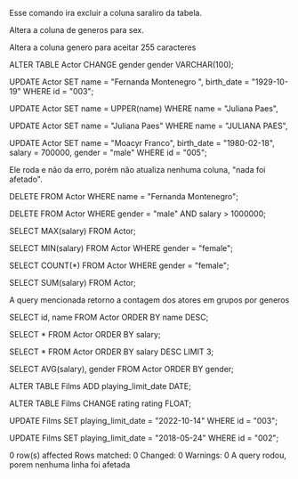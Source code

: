 <!-- 1 a) -->

Esse comando ira excluir a coluna saraliro da tabela.

<!-- 1 b) -->

Altera a coluna de generos para sex.

<!-- 1 c)  -->

Altera a coluna genero para aceitar 255 caracteres

<!-- 1 d) -->

ALTER TABLE Actor CHANGE gender gender VARCHAR(100);

<!-- 2 a) -->

UPDATE Actor
SET name = "Fernanda Montenegro ", birth_date = "1929-10-19"
WHERE id = "003";

<!-- 2 b) -->

UPDATE Actor
SET name = UPPER(name)
WHERE name = "Juliana Paes",

UPDATE Actor
SET name = "Juliana Paes"
WHERE name = "JULIANA PAES",

<!-- 2 c) -->

UPDATE Actor
SET
name = "Moacyr Franco",
birth_date = "1980-02-18",
salary = 700000,
gender = "male"
WHERE id = "005";

<!-- 2 d) -->

Ele roda e não da erro, porém não atualiza nenhuma coluna, "nada foi afetado".

<!-- 3 a) -->

DELETE FROM Actor WHERE name = "Fernanda Montenegro";

<!-- 3 b) -->

DELETE FROM Actor WHERE gender = "male" AND salary > 1000000;

<!-- 4 a) -->

SELECT MAX(salary) FROM Actor;

<!-- 4 b) -->

SELECT MIN(salary) FROM Actor WHERE gender = "female";

<!-- 4 c) -->

SELECT COUNT(\*) FROM Actor WHERE gender = "female";

<!-- 4 d) -->

SELECT SUM(salary) FROM Actor;

<!-- 5 a) -->

A query mencionada retorno a contagem dos atores em grupos por generos

<!-- 5 b) -->

SELECT id, name FROM Actor ORDER BY name DESC;

<!-- 5 c) -->

SELECT \* FROM Actor ORDER BY salary;

<!-- 5 d) -->

SELECT \* FROM Actor ORDER BY salary DESC LIMIT 3;

<!-- 5 e) -->

SELECT AVG(salary), gender FROM Actor ORDER BY gender;

<!-- 6 a) -->

ALTER TABLE Films
ADD playing_limit_date DATE;

<!-- 6 b) -->

ALTER TABLE Films
CHANGE rating rating FLOAT;

<!-- 6 c) -->

UPDATE Films
SET
playing_limit_date = "2022-10-14"
WHERE id = "003";

UPDATE Films
SET
playing_limit_date = "2018-05-24"
WHERE id = "002";

<!-- 6 d) -->

0 row(s) affected Rows matched: 0 Changed: 0 Warnings: 0
A query rodou, porem nenhuma linha foi afetada
